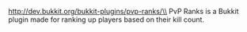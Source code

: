 http://dev.bukkit.org/bukkit-plugins/pvp-ranks/\\
PvP Ranks is a Bukkit plugin made for ranking up players based on their kill count.
